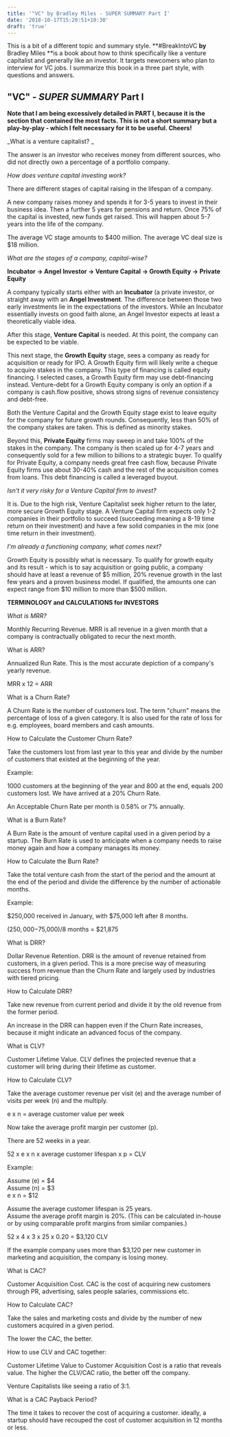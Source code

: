 ```yaml
---
title: '"VC" by Bradley Miles - SUPER SUMMARY Part I'
date: '2018-10-17T15:20:51+10:30'
draft: 'true'
---
```

This is a bit of a different topic and summary style. **\#BreakIntoVC **by** Bradley Miles **is a book about how to think specifically like a venture capitalist and generally like an investor. It targets newcomers who plan to interview for VC jobs. I summarize this book in a three part style, with questions and answers. 

## "VC" - _SUPER SUMMARY_ Part I

**Note that I am being excessively detailed in PART I, because it is the section that contained the most facts. This is not a short summary but a play-by-play - which I felt necessary for it to be useful. Cheers!**

_What is a venture capitalist? _

The answer is an investor who receives money from different sources, who did not directly own a percentage of a portfolio company.

_How does venture capital investing work?_

There are different stages of capital raising in the lifespan of a company.

A new company raises money and spends it for 3-5 years to invest in their business idea. Then a further 5 years for pensions and return. Once 75% of the capital is invested, new funds get raised. This will happen about 5-7 years into the life of the company.

The average VC stage amounts to $400 million. The average VC deal size is $18 million.

_What are the stages of a company, capital-wise?_

**Incubator -> Angel Investor -> Venture Capital -> Growth Equity -> Private Equity**

A company typically starts either with an **Incubator** (a private investor, or straight away with an **Angel Investment**. The difference between those two early investments lie in the expectations of the investors. While an Incubator essentially invests on good faith alone, an Angel Investor expects at least a theoretically viable idea.

After this stage, **Venture Capital** is needed. At this point, the company can be expected to be viable.

This next stage, the **Growth Equity** stage, sees a company as ready for acquisition or ready for IPO. A Growth Equity firm will likely write a cheque to acquire stakes in the company. This type of financing is called equity financing. I selected cases, a Growth Equity firm may use debt-financing instead. Venture-debt for a Growth Equity company is only an option if a company is cash.flow positive, shows strong signs of revenue consistency and debt-free.

Both the Venture Capital and the Growth Equity stage exist to leave equity for the company for future growth rounds. Consequently, less than 50% of the company stakes are taken. This is defined as minority stakes.

Beyond this, **Private Equity** firms may sweep in and take 100% of the stakes in the company. The company is then scaled up for 4-7 years and consequently sold for a few million to billions to a strategic buyer. To qualify for Private Equity, a company needs great free cash flow, because Private Equity firms use about 30-40% cash and the rest  of the acquisition comes from loans. This debt financing is called a leveraged buyout.

_Isn't it very risky for a Venture Capital firm to invest?_

It is. Due to the high risk, Venture Capitalist seek higher return to the later, more secure Growth Equity stage. A Venture Capital firm expects only 1-2 companies in their portfolio to succeed (succeeding meaning a 8-19 time return on their investment) and have a few solid companies in the mix (one time return in their investment).

_I'm already a functioning company, what comes next?_

Growth Equity is possibly what is necessary. To qualify for growth equity and its result - which is to say acquisition or going public, a company should have at least a revenue of $5 million, 20% revenue growth in the last few years and a proven business model. If qualified, the amounts one can expect range from $10 million to more than $500 million.

**TERMINOLOGY and CALCULATIONS for INVESTORS**

_What is MRR?_

Monthly Recurring Revenue. MRR is all revenue in a given month that a company is contractually obligated to recur the next month.

What is ARR?

Annualized Run Rate. This is the most accurate depiction of a company's yearly revenue.

MRR x 12 = ARR

What is a Churn Rate?

A Churn Rate is the number of customers lost. The term "churn" means the percentage of loss of a given category. It is also used for the rate of loss for e.g. employees, board members and cash amounts.

How to Calculate the Customer Churn Rate?

Take the customers lost from last year to this year and divide by the number of customers that existed at the beginning of the year.

Example:

1000 customers at the beginning of the year and 800 at the end, equals 200 customers lost. We have arrived at a 20% Churn Rate.

An Acceptable Churn Rate per month is 0.58% or 7% annually.

What is a Burn Rate?

A Burn Rate is the amount of venture capital used in a given period by a startup. The Burn Rate is used to anticipate when a company needs to raise money again and how a company manages its money.

How to Calculate the Burn Rate?

Take the total venture cash from the start of the period and the amount at the end of the period and divide the difference by the number of actionable months.

Example:

$250,000 received in January, with $75,000 left after 8 months.

($250,000-$75,000)/8 months = $21,875

What is DRR?

Dollar Revenue Retention. DRR is the amount of revenue retained from customers, in a given period. This is a more precise way of measuring success from revenue than the Churn Rate and largely used by industries with tiered pricing.

How to Calculate DRR?

Take new revenue from current period and divide it by the old revenue from the former period.

An increase in the DRR can happen even if the Churn Rate increases, because it might indicate an advanced focus of the company.

What is CLV?

Customer Lifetime Value. CLV defines the projected revenue that a customer will bring during their lifetime as customer.

How to Calculate CLV?

Take the average customer revenue per visit (e) and the average number of visits per week (n) and the multiply. 

e x n = average customer value per week

Now take the average profit margin per customer (p).

There are 52 weeks in a year.

52 x e x n x average customer lifespan x p = CLV

Example:

Assume (e) = $4\
Assume (n) = $3\
e x n = $12

Assume the average customer lifespan is 25 years.\
Assume the average profit margin is 20%. (This can be calculated in-house or by using comparable profit margins from similar companies.)

52 x 4 x 3 x 25 x 0.20 = $3,120 CLV

If the example company uses more than $3,120 per new customer in marketing and acquisition, the company is losing money.

What is CAC?

Customer Acquisition Cost. CAC is the cost of acquiring new customers through PR, advertising, sales people salaries, commissions etc.

How to Calculate CAC?

Take the sales and marketing costs and divide by the number of new customers acquired in a given period.

The lower the CAC, the better.

How to use CLV and CAC together:

Customer Lifetime Value to Customer Acquisition Cost is a ratio that reveals value. The higher the CLV/CAC ratio, the better off the company.

Venture Capitalists like seeing a ratio of 3:1.

What is a CAC Payback Period?

The time it takes to recover the cost of acquiring a customer. ideally, a startup should have recouped the cost of customer acquisition in 12 months or less.
